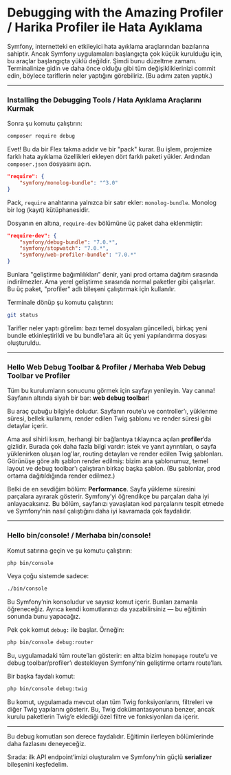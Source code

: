 # Debugging with the Amazing Profiler / Harika Profiler ile Hata Ayıklama

Symfony, internetteki en etkileyici hata ayıklama araçlarından bazılarına sahiptir. Ancak Symfony uygulamaları başlangıçta çok küçük kurulduğu için, bu araçlar başlangıçta yüklü değildir. Şimdi bunu düzeltme zamanı. Terminalinize gidin ve daha önce olduğu gibi tüm değişikliklerinizi commit edin, böylece tariflerin neler yaptığını görebiliriz. (Bu adımı zaten yaptık.)

---

### Installing the Debugging Tools / Hata Ayıklama Araçlarını Kurmak

Sonra şu komutu çalıştırın:

```bash
composer require debug
```

Evet! Bu da bir Flex takma adıdır ve bir "pack" kurar. Bu işlem, projemize farklı hata ayıklama özellikleri ekleyen dört farklı paketi yükler. Ardından `composer.json` dosyasını açın.

```json
"require": {
    "symfony/monolog-bundle": "^3.0"
}
```

Pack, `require` anahtarına yalnızca bir satır ekler: `monolog-bundle`. Monolog bir log (kayıt) kütüphanesidir.

Dosyanın en altına, `require-dev` bölümüne üç paket daha eklenmiştir:

```json
"require-dev": {
    "symfony/debug-bundle": "7.0.*",
    "symfony/stopwatch": "7.0.*",
    "symfony/web-profiler-bundle": "7.0.*"
}
```

Bunlara "geliştirme bağımlılıkları" denir, yani prod ortama dağıtım sırasında indirilmezler. Ama yerel geliştirme sırasında normal paketler gibi çalışırlar. Bu üç paket, "profiler" adlı bileşeni çalıştırmak için kullanılır.

Terminale dönüp şu komutu çalıştırın:

```bash
git status
```

Tarifler neler yaptı görelim: bazı temel dosyaları güncelledi, birkaç yeni bundle etkinleştirildi ve bu bundle’lara ait üç yeni yapılandırma dosyası oluşturuldu.

---

### Hello Web Debug Toolbar & Profiler / Merhaba Web Debug Toolbar ve Profiler

Tüm bu kurulumların sonucunu görmek için sayfayı yenileyin. Vay canına! Sayfanın altında siyah bir bar: **web debug toolbar**!

Bu araç çubuğu bilgiyle doludur. Sayfanın route’u ve controller’ı, yüklenme süresi, bellek kullanımı, render edilen Twig şablonu ve render süresi gibi detaylar içerir.

Ama asıl sihirli kısım, herhangi bir bağlantıya tıklayınca açılan **profiler**’da gizlidir. Burada çok daha fazla bilgi vardır: istek ve yanıt ayrıntıları, o sayfa yüklenirken oluşan log'lar, routing detayları ve render edilen Twig şablonları. Görünüşe göre altı şablon render edilmiş: bizim ana şablonumuz, temel layout ve debug toolbar'ı çalıştıran birkaç başka şablon. (Bu şablonlar, prod ortama dağıtıldığında render edilmez.)

Belki de en sevdiğim bölüm: **Performance**. Sayfa yükleme süresini parçalara ayırarak gösterir. Symfony’yi öğrendikçe bu parçaları daha iyi anlayacaksınız. Bu bölüm, sayfanızı yavaşlatan kod parçalarını tespit etmede ve Symfony’nin nasıl çalıştığını daha iyi kavramada çok faydalıdır.

---

### Hello bin/console! / Merhaba bin/console!

Komut satırına geçin ve şu komutu çalıştırın:

```bash
php bin/console
```

Veya çoğu sistemde sadece:

```bash
./bin/console
```

Bu Symfony’nin konsoludur ve sayısız komut içerir. Bunları zamanla öğreneceğiz. Ayrıca kendi komutlarınızı da yazabilirsiniz — bu eğitimin sonunda bunu yapacağız.

Pek çok komut `debug:` ile başlar. Örneğin:

```bash
php bin/console debug:router
```

Bu, uygulamadaki tüm route’ları gösterir: en altta bizim `homepage` route’u ve debug toolbar/profiler’ı destekleyen Symfony’nin geliştirme ortamı route’ları.

Bir başka faydalı komut:

```bash
php bin/console debug:twig
```

Bu komut, uygulamada mevcut olan tüm Twig fonksiyonlarını, filtreleri ve diğer Twig yapılarını gösterir. Bu, Twig dokümantasyonuna benzer, ancak kurulu paketlerin Twig’e eklediği özel filtre ve fonksiyonları da içerir.

---

Bu debug komutları son derece faydalıdır. Eğitimin ilerleyen bölümlerinde daha fazlasını deneyeceğiz.

Sırada: ilk API endpoint’imizi oluşturalım ve Symfony’nin güçlü **serializer** bileşenini keşfedelim.
